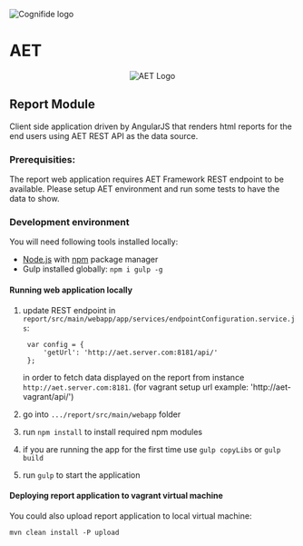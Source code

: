 ![Cognifide logo](http://cognifide.github.io/images/cognifide-logo.png)

# AET
<p align="center">
  <img src="https://github.com/Cognifide/aet/blob/master/misc/img/aet-logo-black.png?raw=true"
         alt="AET Logo"/>
</p>

## Report Module
Client side application driven by AngularJS that renders html reports for the end users using AET REST API as the data source.

### Prerequisities:

The report web application requires AET Framework REST endpoint to be available.
Please setup AET environment and run some tests to have the data to show.

### Development environment
You will need following tools installed locally:

* [Node.js][node-js] with [npm][npm-install] package manager
* Gulp installed globally: `npm i gulp -g`

#### Running web application locally

1. update REST endpoint in `report/src/main/webapp/app/services/endpointConfiguration.service.js`:

        var config = {
            'getUrl': 'http://aet.server.com:8181/api/'
        };
   in order to fetch data displayed on the report from instance `http://aet.server.com:8181`.
   (for vagrant setup url example: 'http://aet-vagrant/api/')
2. go into `.../report/src/main/webapp` folder
3. run `npm install` to install required npm modules
4. if you are running the app for the first time use `gulp copyLibs` or `gulp build`
4. run `gulp` to start the application


#### Deploying report application to vagrant virtual machine

You could also upload report application to local virtual machine: 

    mvn clean install -P upload

[node-js]: https://nodejs.org/en/
[npm-install]: https://docs.npmjs.com/getting-started/installing-node#updating-npm
